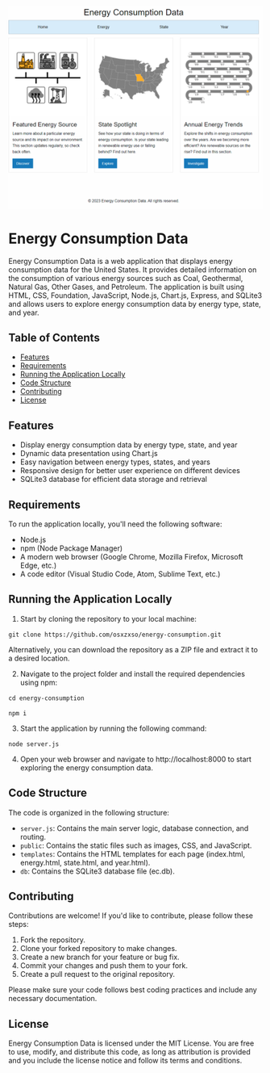 ![Energy Consumption Screenshot](energy-consumption-screenshot.png)

Energy Consumption Data
=======================

Energy Consumption Data is a web application that displays energy consumption data for the United States. It provides detailed information on the consumption of various energy sources such as Coal, Geothermal, Natural Gas, Other Gases, and Petroleum. The application is built using HTML, CSS, Foundation, JavaScript, Node.js, Chart.js, Express, and SQLite3 and allows users to explore energy consumption data by energy type, state, and year.

Table of Contents
-----------------
- [Features](#features)
- [Requirements](#requirements)
- [Running the Application Locally](#running-the-application-locally)
- [Code Structure](#code-structure)
- [Contributing](#contributing)
- [License](#license)

Features
--------
- Display energy consumption data by energy type, state, and year
- Dynamic data presentation using Chart.js
- Easy navigation between energy types, states, and years
- Responsive design for better user experience on different devices
- SQLite3 database for efficient data storage and retrieval

Requirements
------------
To run the application locally, you'll need the following software:
- Node.js
- npm (Node Package Manager)
- A modern web browser (Google Chrome, Mozilla Firefox, Microsoft Edge, etc.)
- A code editor (Visual Studio Code, Atom, Sublime Text, etc.)

Running the Application Locally
-------------------------------
1. Start by cloning the repository to your local machine:
```
git clone https://github.com/osxzxso/energy-consumption.git
```
Alternatively, you can download the repository as a ZIP file and extract it to a desired location.

2. Navigate to the project folder and install the required dependencies using npm:
```
cd energy-consumption
```
```
npm i
```
3. Start the application by running the following command:
```
node server.js
```
4. Open your web browser and navigate to http://localhost:8000 to start exploring the energy consumption data.

Code Structure
--------------
The code is organized in the following structure:

- `server.js`: Contains the main server logic, database connection, and routing.
- `public`: Contains the static files such as images, CSS, and JavaScript.
- `templates`: Contains the HTML templates for each page (index.html, energy.html, state.html, and year.html).
- `db`: Contains the SQLite3 database file (ec.db).

Contributing
------------
Contributions are welcome! If you'd like to contribute, please follow these steps:

1. Fork the repository.
2. Clone your forked repository to make changes.
3. Create a new branch for your feature or bug fix.
4. Commit your changes and push them to your fork.
5. Create a pull request to the original repository.

Please make sure your code follows best coding practices and include any necessary documentation.

License
-------
Energy Consumption Data is licensed under the MIT License. You are free to use, modify, and distribute this code, as long as attribution is provided and you include the license notice and follow its terms and conditions.
